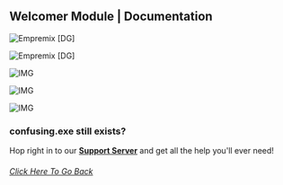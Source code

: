 ## Welcomer Module | Documentation

![Empremix [DG]](https://cdn.discordapp.com/attachments/716657082157236254/716665228305236028/exwelcomer_enable.png)

![Empremix [DG]](https://cdn.discordapp.com/attachments/716657082157236254/716665226518331483/exwelcomer_disable.png)

![IMG](https://media.discordapp.net/attachments/716657082157236254/716664575709413486/exwelcomer_text_info.png)

![IMG](https://cdn.discordapp.com/attachments/716657082157236254/716664585389604989/exwelcomer_text_change.png)

![IMG](https://cdn.discordapp.com/attachments/716657082157236254/716664614078906368/exwelcomer_text_disable.png)


### confusing.exe still exists? 
Hop right in to our [**Support Server**](https://discord.gg/HA7UCtr) and get all the help you'll ever need!




###### [Click Here To Go Back](https://github.com/TheHQE/Empremix/tree/master/Documentation/Free)
